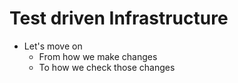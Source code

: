 Test driven Infrastructure
==========================

<aside class="notes">

  * Let's move on
    * From how we make changes
    * To how we check those changes
</aside>
